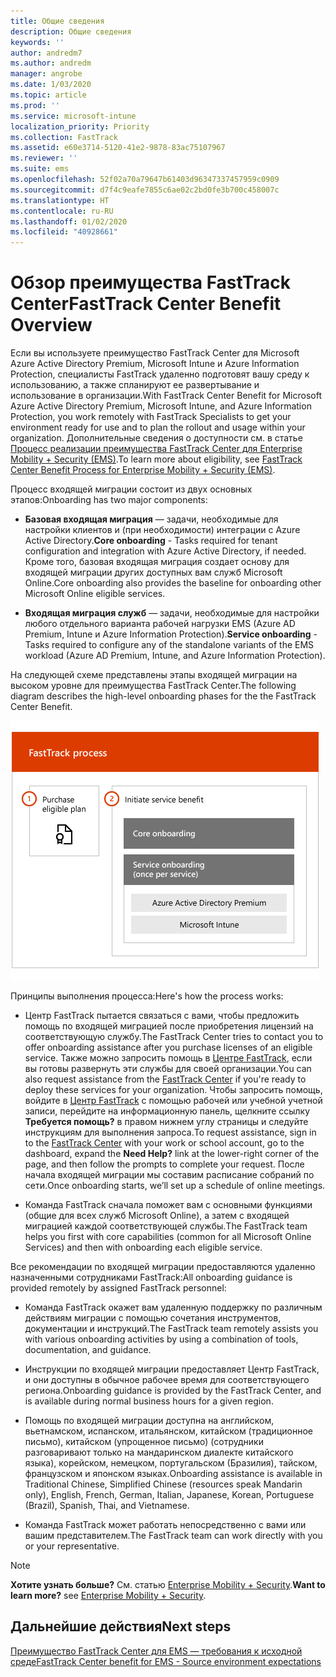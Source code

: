 ```yaml
---
title: Общие сведения
description: Общие сведения
keywords: ''
author: andredm7
ms.author: andredm
manager: angrobe
ms.date: 1/03/2020
ms.topic: article
ms.prod: ''
ms.service: microsoft-intune
localization_priority: Priority
ms.collection: FastTrack
ms.assetid: e60e3714-5120-41e2-9878-83ac75107967
ms.reviewer: ''
ms.suite: ems
ms.openlocfilehash: 52f02a70a79647b61403d96347337457959c0909
ms.sourcegitcommit: d7f4c9eafe7855c6ae02c2bd0fe3b700c458007c
ms.translationtype: HT
ms.contentlocale: ru-RU
ms.lasthandoff: 01/02/2020
ms.locfileid: "40928661"
---
```

# <a name="fasttrack-center-benefit-overview"></a><span data-ttu-id="4a791-103">Обзор преимущества FastTrack Center</span><span class="sxs-lookup"><span data-stu-id="4a791-103">FastTrack Center Benefit Overview</span></span>

<span data-ttu-id="4a791-104">Если вы используете преимущество FastTrack Center для Microsoft Azure Active Directory Premium, Microsoft Intune и Azure Information Protection, специалисты FastTrack удаленно подготовят вашу среду к использованию, а также спланируют ее развертывание и использование в организации.</span><span class="sxs-lookup"><span data-stu-id="4a791-104">With FastTrack Center Benefit for Microsoft Azure Active Directory Premium, Microsoft Intune, and Azure Information Protection, you work remotely with FastTrack Specialists to get your environment ready for use and to plan the rollout and usage within your organization.</span></span> <span data-ttu-id="4a791-105">Дополнительные сведения о доступности см. в статье [Процесс реализации преимущества FastTrack Center для Enterprise Mobility + Security (EMS)](EMS-fasttrack-process.md).</span><span class="sxs-lookup"><span data-stu-id="4a791-105">To learn more about eligibility, see [FastTrack Center Benefit Process for Enterprise Mobility + Security (EMS)](EMS-fasttrack-process.md).</span></span>

<span data-ttu-id="4a791-106">Процесс входящей миграции состоит из двух основных этапов:</span><span class="sxs-lookup"><span data-stu-id="4a791-106">Onboarding has two major components:</span></span>

-   <span data-ttu-id="4a791-107">**Базовая входящая миграция** — задачи, необходимые для настройки клиентов и (при необходимости) интеграции с Azure Active Directory.</span><span class="sxs-lookup"><span data-stu-id="4a791-107">**Core onboarding** - Tasks required for tenant configuration and integration with Azure Active Directory, if needed.</span></span> <span data-ttu-id="4a791-108">Кроме того, базовая входящая миграция создает основу для входящей миграции других доступных вам служб Microsoft Online.</span><span class="sxs-lookup"><span data-stu-id="4a791-108">Core onboarding also provides the baseline for onboarding other Microsoft Online eligible services.</span></span>

-   <span data-ttu-id="4a791-109">**Входящая миграция служб** — задачи, необходимые для настройки любого отдельного варианта рабочей нагрузки EMS (Azure AD Premium, Intune и Azure Information Protection).</span><span class="sxs-lookup"><span data-stu-id="4a791-109">**Service onboarding** - Tasks required to configure any of the standalone variants of the EMS workload (Azure AD Premium, Intune, and Azure Information Protection).</span></span>

<span data-ttu-id="4a791-110">На следующей схеме представлены этапы входящей миграции на высоком уровне для преимущества FastTrack Center.</span><span class="sxs-lookup"><span data-stu-id="4a791-110">The following diagram describes the high-level onboarding phases for the the FastTrack Center Benefit.</span></span>

![Этапы входящей миграции на высоком уровне с использованием преимущества FastTrack Center](./media/ft-onboarding-process.png)

<span data-ttu-id="4a791-112">Принципы выполнения процесса:</span><span class="sxs-lookup"><span data-stu-id="4a791-112">Here's how the process works:</span></span>

- <span data-ttu-id="4a791-113">Центр FastTrack пытается связаться с вами, чтобы предложить помощь по входящей миграцией после приобретения лицензий на соответствующую службу.</span><span class="sxs-lookup"><span data-stu-id="4a791-113">The FastTrack Center tries to contact you to offer onboarding assistance after you purchase licenses of an eligible service.</span></span> <span data-ttu-id="4a791-114">Также можно запросить помощь в [Центре FastTrack](https://go.microsoft.com/fwlink/?linkid=780698), если вы готовы развернуть эти службы для своей организации.</span><span class="sxs-lookup"><span data-stu-id="4a791-114">You can also request assistance from the [FastTrack Center](https://go.microsoft.com/fwlink/?linkid=780698) if you're ready to deploy these services for your organization.</span></span> <span data-ttu-id="4a791-115">Чтобы запросить помощь, войдите в [Центр FastTrack](https://go.microsoft.com/fwlink/?linkid=780698) с помощью рабочей или учебной учетной записи, перейдите на информационную панель, щелкните ссылку **Требуется помощь?** в правом нижнем углу страницы и следуйте инструкциям для выполнения запроса.</span><span class="sxs-lookup"><span data-stu-id="4a791-115">To request assistance, sign in to the [FastTrack Center](https://go.microsoft.com/fwlink/?linkid=780698) with your work or school account, go to the dashboard, expand the **Need Help?** link at the lower-right corner of the page, and then follow the prompts to complete your request.</span></span> <span data-ttu-id="4a791-116">После начала входящей миграции мы составим расписание собраний по сети.</span><span class="sxs-lookup"><span data-stu-id="4a791-116">Once onboarding starts, we’ll set up a schedule of online meetings.</span></span>

-   <span data-ttu-id="4a791-117">Команда FastTrack сначала поможет вам с основными функциями (общие для всех служб Microsoft Online), а затем с входящей миграцией каждой соответствующей службы.</span><span class="sxs-lookup"><span data-stu-id="4a791-117">The FastTrack team helps you first with core capabilities (common for all Microsoft Online Services) and then with onboarding each eligible service.</span></span>

<span data-ttu-id="4a791-118">Все рекомендации по входящей миграции предоставляются удаленно назначенными сотрудниками FastTrack:</span><span class="sxs-lookup"><span data-stu-id="4a791-118">All onboarding guidance is provided remotely by assigned FastTrack personnel:</span></span>

-   <span data-ttu-id="4a791-119">Команда FastTrack окажет вам удаленную поддержку по различным действиям миграции с помощью сочетания инструментов, документации и инструкций.</span><span class="sxs-lookup"><span data-stu-id="4a791-119">The FastTrack team remotely assists you with various onboarding activities by using a combination of tools, documentation, and guidance.</span></span>

-   <span data-ttu-id="4a791-120">Инструкции по входящей миграции предоставляет Центр FastTrack, и они доступны в обычное рабочее время для соответствующего региона.</span><span class="sxs-lookup"><span data-stu-id="4a791-120">Onboarding guidance is provided by the FastTrack Center, and is available during normal business hours for a given region.</span></span>

-   <span data-ttu-id="4a791-121">Помощь по входящей миграции доступна на английском, вьетнамском, испанском, итальянском, китайском (традиционное письмо), китайском (упрощенное письмо) (сотрудники разговаривают только на мандаринском диалекте китайского языка), корейском, немецком, португальском (Бразилия), тайском, французском и японском языках.</span><span class="sxs-lookup"><span data-stu-id="4a791-121">Onboarding assistance is available in Traditional Chinese, Simplified Chinese (resources speak Mandarin only), English, French, German, Italian, Japanese, Korean, Portuguese (Brazil), Spanish, Thai, and Vietnamese.</span></span>

-   <span data-ttu-id="4a791-122">Команда FastTrack может работать непосредственно с вами или вашим представителем.</span><span class="sxs-lookup"><span data-stu-id="4a791-122">The FastTrack team can work directly with you or your representative.</span></span>

> [!NOTE]
> <span data-ttu-id="4a791-123">**Хотите узнать больше?** См. статью [Enterprise Mobility + Security](https://www.microsoft.com/cloud-platform/enterprise-mobility).</span><span class="sxs-lookup"><span data-stu-id="4a791-123">**Want to learn more?** see [Enterprise Mobility + Security](https://www.microsoft.com/cloud-platform/enterprise-mobility).</span></span>

## <a name="next-steps"></a><span data-ttu-id="4a791-124">Дальнейшие действия</span><span class="sxs-lookup"><span data-stu-id="4a791-124">Next steps</span></span>

[<span data-ttu-id="4a791-125">Преимущество FastTrack Center для EMS — требования к исходной среде</span><span class="sxs-lookup"><span data-stu-id="4a791-125">FastTrack Center benefit for EMS - Source environment expectations</span></span>](EMS-source-environment-expectations.md)

